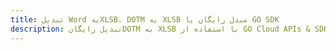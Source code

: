 ---title: تبدیل Word بهXLSB، DOTM به XLSB مبدل رایگان یا GO SDKdescription: تبدیل رایگانDOTM به XLSB با استفاده از GO Cloud APIs & SDK. همچنین اسناد Microsoft Word و OpenOffice را در Cloud ایجاد، ویرایش و رندر کنید.---